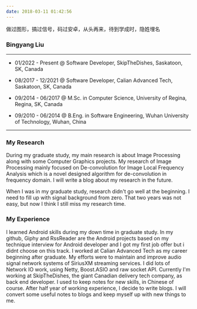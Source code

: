 ```yaml
---
date: 2018-03-11 01:42:56
---
```



做过图形，搞过信号，码过安卓，从头再来，待到学成时，隐姓埋名

[<i class="fa fa-github fa-2x" aria-hidden="true"></i>](https://github.com/bbbbyang "Bingyang Github")[<i class="fa fa-linkedin fa-2x" aria-hidden="true"></i>](https://www.linkedin.com/in/bingyang-liu-451b7976/ "Bingyang Linkedin")

### Bingyang Liu
------
  - 01/2022 - Present @ Software Developer, SkipTheDishes, Saskatoon, SK, Canada

  - 08/2017 - 12/2021 @ Software Developer, Calian Advanced Tech, Saskatoon, SK, Canada

  - 09/2014 - 06/2017 @ M.Sc. in Computer Science, University of Regina, Regina, SK, Canada

  - 09/2010 - 06/2014 @ B.Eng. in Software Engineering, Wuhan University of Technology, Wuhan, China
------

### My Research
During my graduate study, my main research is about Image Processing along with some Computer Graphics projects. My research of Image Processing mainly focused on De-convolution for Image Local Frequency Analysis which is a novel designed algorithm for de-convolution in frequency domain. I will write a blog about my research in the future.

When I was in my graduate study, research didn't go well at the beginning. I need to fill up with signal background from zero. That two years was not easy, but now I think I still miss my research time.

### My Experience
I learned Android skills during my down time in graduate study. In my github, Giphy and RssReader are the Android projects based on my technique interview for Android developer and I got my first job offer but i didnt choose on this track. I worked at Calian Advanced Tech as my career beginning after graduate. My efforts were to maintain and improve audio signal network systems of SiriusXM streaming services. I did lots of Network IO work, using Netty, Boost.ASIO and raw socket API. Currently I'm working at SkipTheDishes, the giant Canadian delivery tech company, as back end developer. I used to keep notes for new skills, in Chinese of course. After half year of working experience, I decide to write blogs. I will convert some useful notes to blogs and keep myself up with new things to me.
